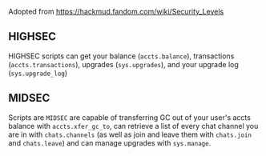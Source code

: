 Adopted from https://hackmud.fandom.com/wiki/Security_Levels

## HIGHSEC

HIGHSEC scripts can get your balance (`accts.balance`), transactions (`accts.transactions`), upgrades (`sys.upgrades`), and your upgrade log (`sys.upgrade_log`)

## MIDSEC

Scripts are `MIDSEC` are capable of transferring GC out of your user's accts balance with `accts.xfer_gc_to`, can retrieve a list of every chat channel you are in with `chats.channels` (as well as join and leave them with `chats.join` and `chats.leave`) and can manage upgrades with `sys.manage`. 
